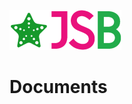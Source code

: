 ![StaroJSB](https://github.com/starohub/starojsb/raw/master/resources/images/starojsb-64.png)

# Documents
